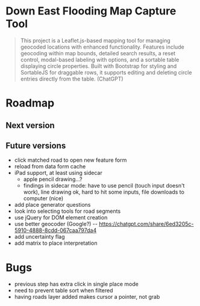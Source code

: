 # Down East Flooding Map Capture Tool

> This project is a Leaflet.js-based mapping tool for managing geocoded locations with enhanced functionality. Features include geocoding within map bounds, detailed search results, a reset control, modal-based labeling with options, and a sortable table displaying circle properties. Built with Bootstrap for styling and SortableJS for draggable rows, it supports editing and deleting circle entries directly from the table. (ChatGPT)

# Roadmap

## Next version

## Future versions

- click matched road to open new feature form
- reload from data form cache
- iPad support, at least using sidecar
    - apple pencil drawing…?
    - findings in sidecar mode: have to use pencil (touch input doesn't work), line drawing ok, hard to hit some inputs, file downloads to computer (nice)
- add place generator questions
- look into selecting tools for road segments
- use jQuery for DOM element creation
- use better geocoder (Google?) -- https://chatgpt.com/share/6ed3205c-5910-4888-8cdd-067caa797da4
- add uncertainty flag
- add matrix to place interpretation

# Bugs

- previous step has extra click in single place mode
- need to prevent table sort when filtered
- having roads layer added makes cursor a pointer, not grab


